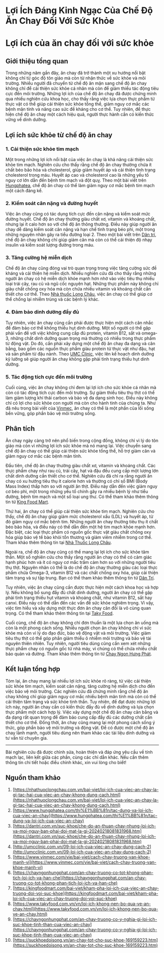 # Lợi Ích Đáng Kinh Ngạc Của Chế Độ Ăn Chay Đối Với Sức Khỏe

# Lợi ích của ăn chay đối với sức khỏe

## Giới thiệu tổng quan

Trong những năm gần đây, ăn chay đã trở thành một xu hướng nổi bật không chỉ từ góc độ tôn giáo mà còn từ nhận thức về sức khỏe và môi trường. Nhiều người đã chuyển từ chế độ ăn mặn sang chế độ ăn chay không chỉ để cải thiện sức khỏe cá nhân mà còn để giảm thiểu tác động tiêu cực đến môi trường. Những lợi ích của chế độ ăn chay đã được chứng minh qua nhiều nghiên cứu khoa học, cho thấy rằng việc lựa chọn thực phẩm từ thực vật có thể giúp cải thiện sức khỏe tổng thể, giảm nguy cơ mắc các bệnh mãn tính và nâng cao sức đề kháng cho cơ thể. Tuy nhiên, để thực hiện chế độ ăn chay một cách hiệu quả, người thực hành cần có kiến thức vững về dinh dưỡng.

## Lợi ích sức khỏe từ chế độ ăn chay

### 1. Cải thiện sức khỏe tim mạch

Một trong những lợi ích nổi bật của việc ăn chay là khả năng cải thiện sức khỏe tim mạch. Nghiên cứu cho thấy rằng chế độ ăn chay thường chứa ít chất béo bão hòa và cholesterol, giúp giảm huyết áp và cải thiện tình trạng cholesterol trong máu. Huyết áp cao và cholesterol cao là những yếu tố nguy cơ lớn dẫn đến bệnh tim mạch và đột quỵ. Theo một bài viết trên [Hungphatea](https://www.hungphatea.com/thi%E1%BB%81n/tac-dung-va-loi-ich-cua-viec-an-chay), chế độ ăn chay có thể làm giảm nguy cơ mắc bệnh tim mạch một cách đáng kể.

### 2. Kiểm soát cân nặng và đường huyết

Việc ăn chay cũng có tác dụng tích cực đến cân nặng và kiểm soát mức đường huyết. Chế độ ăn chay thường giàu chất xơ, vitamin và khoáng chất, nhưng lại ít calo hơn so với chế độ ăn thông thường. Điều này giúp người ăn chay dễ dàng kiểm soát cân nặng và hạn chế tình trạng béo phì, một trong những nguyên nhân gây ra tiểu đường loại 2. Theo một bài viết trên [Dân trí](https://dantri.com.vn/suc-khoe/che-do-an-thuan-chay-nhung-loi-ich-va-moi-nguy-ban-phai-doi-mat-la-gi-20240218081831968.htm), chế độ ăn chay không chỉ giúp giảm cân mà còn có thể cải thiện độ nhạy insulin và kiểm soát lượng đường trong máu.

### 3. Tăng cường hệ miễn dịch

Chế độ ăn chay cũng đóng vai trò quan trọng trong việc tăng cường sức đề kháng và cải thiện hệ miễn dịch. Nhiều nghiên cứu đã cho thấy rằng những người ăn chay có hệ miễn dịch khỏe mạnh hơn nhờ vào việc tiêu thụ nhiều loại trái cây, rau củ và ngũ cốc nguyên hạt. Những thực phẩm này không chỉ giàu chất chống oxy hóa mà còn chứa nhiều vitamin và khoáng chất cần thiết cho cơ thể. Theo [Nhà thuốc Long Châu](https://nhathuoclongchau.com.vn/bai-viet/loi-ich-cua-viec-an-chay-la-gi-tac-hai-cua-viec-an-chay-khong-dung-cach.html), việc ăn chay có thể giúp cơ thể chống lại nhiễm trùng và các bệnh lý khác.

### 4. Đảm bảo dinh dưỡng đầy đủ

Tuy nhiên, việc ăn chay cũng cần phải được thực hiện một cách cân nhắc để đảm bảo cơ thể không thiếu hụt dinh dưỡng. Một số người có thể gặp phải vấn đề với việc không cung cấp đủ protein, vitamin B12, sắt và omega-3, những chất dinh dưỡng quan trọng mà thường có nhiều trong thực phẩm từ động vật. Do đó, cần phải xây dựng một chế độ ăn chay đa dạng và cân bằng, bao gồm các nguồn thực phẩm giàu protein từ thực vật như đậu, hạt và sản phẩm từ đậu nành. Theo [UMC Clinic](http://umcclinic.com.vn/09-loi-ich-cua-viec-an-chay-dung-cach-2), việc lên kế hoạch dinh dưỡng kỹ lưỡng sẽ giúp người ăn chay không gặp phải tình trạng thiếu hụt dinh dưỡng.

### 5. Tác động tích cực đến môi trường

Cuối cùng, việc ăn chay không chỉ đem lại lợi ích cho sức khỏe cá nhân mà còn có tác động tích cực đến môi trường. Sự giảm thiểu tiêu thụ thịt có thể làm giảm lượng khí thải carbon và bảo vệ đa dạng sinh học. Điều này không chỉ có lợi cho sức khỏe con người mà còn cho hành tinh của chúng ta. Như đã nêu trong bài viết của [Vinmec](https://www.vinmec.com/vie/bai-viet/cach-chay-truong-van-khoe-manh-vi), ăn chay có thể là một phần của lối sống bền vững, góp phần bảo vệ môi trường sống.

## Phân tích

Ăn chay ngày càng trở nên phổ biến trong cộng đồng, không chỉ vì lý do tôn giáo mà còn vì những lợi ích sức khỏe mà nó mang lại. Việc chuyển sang chế độ ăn chay có thể giúp cải thiện sức khỏe tổng thể, hỗ trợ giảm cân và giảm nguy cơ mắc các bệnh mãn tính.

Đầu tiên, chế độ ăn chay thường giàu chất xơ, vitamin và khoáng chất. Các thực phẩm chay như rau củ, trái cây, hạt và đậu đều cung cấp một lượng lớn chất dinh dưỡng cần thiết cho cơ thể. Nghiên cứu đã chỉ ra rằng người ăn chay có xu hướng tiêu thụ ít calorie hơn và thường có chỉ số BMI (Body Mass Index) thấp hơn so với người ăn thịt. Điều này dẫn đến việc giảm nguy cơ béo phì, một trong những yếu tố chính gây ra nhiều bệnh lý như tiểu đường, bệnh tim mạch và một số loại ung thư. Có thể tham khảo thêm thông tin từ [King Food Mart](https://kingfoodmart.com/bai-viet/kham-pha-loi-ich-cua-viec-an-chay-truong-doi-voi-suc-khoe).

Thứ hai, ăn chay có thể giúp cải thiện sức khỏe tim mạch. Nghiên cứu cho thấy, chế độ ăn chay giúp giảm mức cholesterol xấu (LDL) và huyết áp, từ đó giảm nguy cơ mắc bệnh tim. Những người ăn chay thường tiêu thụ ít chất béo bão hòa, và điều này có thể dẫn đến một hệ tim mạch khỏe mạnh hơn. Đặc biệt, các loại thực phẩm có nguồn gốc thực vật giàu chất chống oxy hóa giúp bảo vệ tế bào khỏi tổn thương và giảm viêm nhiễm trong cơ thể. Tham khảo thêm thông tin tại [Nhà Thuốc Long Châu](https://nhathuoclongchau.com.vn/bai-viet/loi-ich-cua-viec-an-chay-la-gi-tac-hai-cua-viec-an-chay-khong-dung-cach.html).

Ngoài ra, chế độ ăn chay cũng có thể mang lại lợi ích cho sức khỏe tâm thần. Một số nghiên cứu cho thấy rằng người ăn chay có thể có cảm giác hạnh phúc hơn và ít có nguy cơ mắc trầm cảm hơn so với những người tiêu thụ thịt. Nguyên nhân có thể là do chế độ ăn chay thường giàu các loại thực phẩm chứa Omega-3, vitamin B12 và các chất chống oxy hóa, giúp cải thiện tâm trạng và sự tập trung. Bạn có thể tham khảo thêm thông tin từ [Dân Trí](https://dantri.com.vn/suc-khoe/che-do-an-thuan-chay-nhung-loi-ich-va-moi-nguy-ban-phai-doi-mat-la-gi-20240218081831968.htm).

Tuy nhiên, việc ăn chay cũng cần được thực hiện một cách khoa học và hợp lý. Nếu không bổ sung đầy đủ chất dinh dưỡng, người ăn chay có thể gặp phải tình trạng thiếu hụt vitamin và khoáng chất, như vitamin B12, sắt hay canxi. Điều này có thể dẫn đến các vấn đề sức khỏe nghiêm trọng. Vì vậy, việc tìm hiểu và xây dựng một thực đơn ăn chay cân đối là vô cùng quan trọng. Có thể tham khảo thêm thông tin tại [Taky Food](https://www.takyfood.com.vn/vn/loi-ich-khong-nen-bo-qua-ve-an-chay.html).

Cuối cùng, chế độ ăn chay không chỉ đơn thuần là một lựa chọn ăn uống mà còn là một phong cách sống. Nhiều người chọn ăn chay không chỉ vì sức khỏe mà còn vì lý do đạo đức, bảo vệ động vật và môi trường. Việc giảm tiêu thụ thịt có thể góp phần giảm thiểu ô nhiễm môi trường và bảo vệ tài nguyên thiên nhiên. Tuy nhiên, người tiêu dùng cũng cần xem xét những thực phẩm chay có nguồn gốc từ nhà máy, vì chúng có thể chứa nhiều chất bảo quản và đường. Tham khảo thêm thông tin từ [Chay Ngon Hưng Phát](https://chayngonhungphat.com/an-chay-truong-co-tot-khong-phan-tich-loi-ich-va-han-che).

## Kết luận tổng hợp

Tóm lại, ăn chay mang lại nhiều lợi ích sức khỏe rõ ràng, từ việc cải thiện sức khỏe tim mạch, kiểm soát cân nặng, tăng cường hệ miễn dịch cho đến việc bảo vệ môi trường. Các nghiên cứu đã chứng minh rằng chế độ ăn chay không chỉ giúp giảm nguy cơ mắc nhiều bệnh mãn tính mà còn có thể cải thiện tâm trạng và sức khỏe tinh thần. Tuy nhiên, để đạt được những lợi ích này, người ăn chay cần có kiến thức đầy đủ về dinh dưỡng và lựa chọn thực phẩm một cách hợp lý. Việc xây dựng một chế độ ăn chay cân bằng và đa dạng rất quan trọng để đảm bảo cung cấp đầy đủ các dưỡng chất cần thiết cho cơ thể. Đồng thời, ăn chay cũng mang lại một phong cách sống ý thức, góp phần bảo vệ môi trường và động vật. Để có được một chế độ ăn chay lành mạnh, người tiêu dùng nên tham khảo các tài liệu dinh dưỡng và tư vấn từ chuyên gia.

--- 

Bài nghiên cứu đã được chỉnh sửa, hoàn thiện và đáp ứng yêu cầu về tính mạch lạc, liên kết giữa các phần, cùng các chỉ dẫn khác. Nếu cần thêm thông tin chi tiết hoặc điều chỉnh khác, xin vui lòng cho biết!

## Nguồn tham khảo

1. [https://nhathuoclongchau.com.vn/bai-viet/loi-ich-cua-viec-an-chay-la-gi-tac-hai-cua-viec-an-chay-khong-dung-cach.html](https://nhathuoclongchau.com.vn/bai-viet/loi-ich-cua-viec-an-chay-la-gi-tac-hai-cua-viec-an-chay-khong-dung-cach.html)
2. [https://www.hungphatea.com/thi%E1%BB%81n/tac-dung-va-loi-ich-cua-viec-an-chay](https://www.hungphatea.com/thi%E1%BB%81n/tac-dung-va-loi-ich-cua-viec-an-chay)
3. [https://dantri.com.vn/suc-khoe/che-do-an-thuan-chay-nhung-loi-ich-va-moi-nguy-ban-phai-doi-mat-la-gi-20240218081831968.htm](https://dantri.com.vn/suc-khoe/che-do-an-thuan-chay-nhung-loi-ich-va-moi-nguy-ban-phai-doi-mat-la-gi-20240218081831968.htm)
4. [http://umcclinic.com.vn/09-loi-ich-cua-viec-an-chay-dung-cach-2](http://umcclinic.com.vn/09-loi-ich-cua-viec-an-chay-dung-cach-2)
5. [https://www.vinmec.com/vie/bai-viet/cach-chay-truong-van-khoe-manh-vi](https://www.vinmec.com/vie/bai-viet/cach-chay-truong-van-khoe-manh-vi)
6. [https://chayngonhungphat.com/an-chay-truong-co-tot-khong-phan-tich-loi-ich-va-han-che](https://chayngonhungphat.com/an-chay-truong-co-tot-khong-phan-tich-loi-ich-va-han-che)
7. [https://kingfoodmart.com/bai-viet/kham-pha-loi-ich-cua-viec-an-chay-truong-doi-voi-suc-khoe](https://kingfoodmart.com/bai-viet/kham-pha-loi-ich-cua-viec-an-chay-truong-doi-voi-suc-khoe)
8. [https://www.takyfood.com.vn/vn/loi-ich-khong-nen-bo-qua-ve-an-chay.html](https://www.takyfood.com.vn/vn/loi-ich-khong-nen-bo-qua-ve-an-chay.html)
9. [https://chayngonhungphat.com/an-chay-truong-co-y-nghia-gi-loi-ich-suc-khoe-tinh-than-cua-viec-an-chay](https://chayngonhungphat.com/an-chay-truong-co-y-nghia-gi-loi-ich-suc-khoe-tinh-than-cua-viec-an-chay)
10. [https://suckhoedoisong.vn/an-chay-tot-cho-suc-khoe-169159223.htm](https://suckhoedoisong.vn/an-chay-tot-cho-suc-khoe-169159223.htm)
